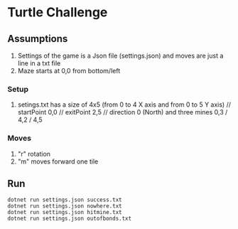 # Turtle Challenge

## Assumptions

1. Settings of the game is a Json file (settings.json) and moves are just a line in a txt file
2. Maze starts at 0,0 from bottom/left

### Setup

1. setings.txt has a size of 4x5 (from 0 to 4 X axis and from 0 to 5 Y axis) // startPoint 0,0 // exitPoint 2,5 // direction 0 (North) and three mines 0,3 / 4,2 / 4,5


### Moves

1. "r" rotation
2. "m" moves forward one tile

## Run

```
dotnet run settings.json success.txt
dotnet run settings.json nowhere.txt
dotnet run settings.json hitmine.txt
dotnet run settings.json outofbonds.txt
